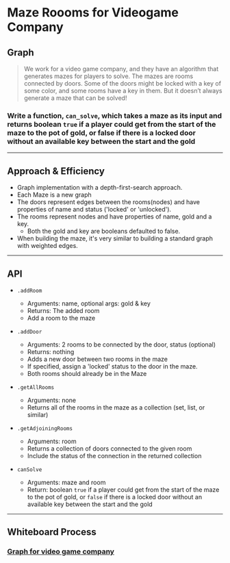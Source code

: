 # Maze Roooms for Videogame Company

## Graph

>We work for a video game company, and they have an algorithm that generates mazes for players to solve. The mazes are rooms connected by doors. Some of the doors might be locked with a key of some color, and some rooms have a key in them. But it doesn’t always generate a maze that can be solved!

### Write a function, `can_solve`, which takes a maze as its input and returns boolean `true` if a player could get from the start of the maze to the pot of gold, or false if there is a locked door without an available key between the start and the gold

---

## Approach & Efficiency

- Graph implementation with a depth-first-search approach.
- Each Maze is a new graph
- The doors represent edges between the rooms(nodes) and have properties of name and status ('locked' or 'unlocked').
- The rooms represent nodes and have properties of name, gold and a key.
  - Both the gold and key are booleans defaulted to false.
- When building the maze, it's very similar to building a standard graph with weighted edges.

---

## API

- `.addRoom`
  - Arguments: name, optional args: gold & key
  - Returns: The added room
  - Add a room to the maze

- `.addDoor`
  - Arguments: 2 rooms to be connected by the door, status (optional)
  - Returns: nothing
  - Adds a new door between two rooms in the maze
  - If specified, assign a 'locked' status to the door in the maze.
  - Both rooms should already be in the Maze

- `.getAllRooms`
  - Arguments: none
  - Returns all of the rooms in the maze as a collection (set, list, or similar)

- `.getAdjoiningRooms`
  - Arguments: room
  - Returns a collection of doors connected to the given room
  - Include the status of the connection in the returned collection

- `canSolve`
  - Arguments: maze and room
  - Return: boolean `true` if a player could get from the start of the maze to the pot of gold, or `false` if there is a locked door without an available key between the start and the gold

---

## Whiteboard Process

### [Graph for video game company](https://miro.com/app/board/uXjVPdgoi_Q=/)